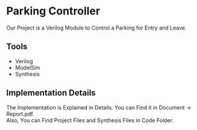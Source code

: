 
# Parking Controller

Our Project is a Verilog Module to Control a Parking for Entry and Leave.


## Tools
- Verilog
- ModelSim
- Synthesis


## Implementation Details

The Implementation is Explained in Details. You can Find it in Document -> Report.pdf.
<br>
Also, You can Find Project Files and Synthesis Files in Code Folder.
